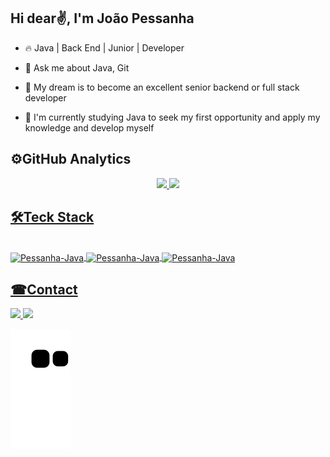 ## Hi dear✌, I'm João Pessanha
* 🔥 Java | Back End | Junior | Developer

* 💬 Ask me about Java, Git

* 🤞 My dream is to become an excellent senior backend or full stack developer

* 📐 I'm currently studying Java to seek my first opportunity and apply my knowledge and develop myself

## ⚙GitHub Analytics
<div align="center">
  <a href="https://github.com/Pessanha23">
  <img height="160em" src="https://github-readme-stats.vercel.app/api?username=Pessanha23&show_icons=true&theme=merko&include_all_commits=true&count_public=true"/>
  <img height="160em" src="https://github-readme-stats.vercel.app/api/top-langs/?username=Pessanha23&layout=compact&langs_count=7&theme=merko"/>
</div>
  
## 🛠Teck Stack
<div style="display: inline_block"><br>
  <img align="center" alt="Pessanha-Java" height="30" width="40"
src="https://cdn.jsdelivr.net/gh/devicons/devicon/icons/java/java-original.svg" />
  <img align="center" alt="Pessanha-Java" height="30" width="40"
src="https://cdn.jsdelivr.net/gh/devicons/devicon/icons/git/git-original.svg" />
  <img align="center" alt="Pessanha-Java" height="30" width="40"
src="https://cdn.jsdelivr.net/gh/devicons/devicon/icons/intellij/intellij-plain.svg" />
</div> 
  
   ##
## ☎Contact
</div> 
<a href="https://www.linkedin.com/in/jo%C3%A3o-pessanha-a38b78b3" target="_blank"><img src="https://img.shields.io/badge/-LinkedIn-%230077B5?style=for-the-badge&logo=linkedin&logoColor=white" target="_blank">
<a href = "mailto:joaoricardopagano@gmail.com"><img src="https://img.shields.io/badge/-Gmail-%23333?style=for-the-badge&logo=gmail&logoColor=white" target="_blank"></a>


![Snake animation](https://github.com/Pessanha23/Pessanha23/blob/output/github-contribution-grid-snake.svg)
 
</div> 
 
